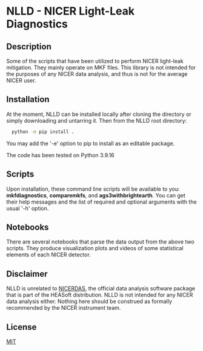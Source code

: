 # NLLD - NICER Light-Leak Diagnostics

## Description

Some of the scripts that have been utilized to perform NICER light-leak mitigation. They mainly operate on MKF files.
This library is not intended for the purposes of any NICER data analysis, and thus is not for the average NICER user.

## Installation

At the moment, NLLD can be installed locally after cloning the directory or simply downloading 
and untarring it. Then from the NLLD root directory:

```bash
  python -m pip install .
```

You may add the '-e' option to pip to install as an editable package.

The code has been tested on Python 3.9.16

## Scripts

Upon installation, these command line scripts will be available to you: **mkfdiagnostics**,
**comparemkfs**, and **ags3withbrightearth**. You can get their help messages and the list of required and optional arguments with the usual '-h' 
option.

## Notebooks

There are several notebooks that parse the data output from the above two scripts. They produce visualization plots and
videos of some statistical elements of each NICER detector.

## Disclaimer

NLLD is unrelated to [NICERDAS](https://heasarc.gsfc.nasa.gov/docs/nicer/nicer_analysis.html), the official data analysis software package that is part of the HEASoft 
distribution. NLLD is not intended for any NICER data analysis either. Nothing here should be construed as formally 
recommended by the NICER instrument team.

## License

[MIT](https://choosealicense.com/licenses/mit/)